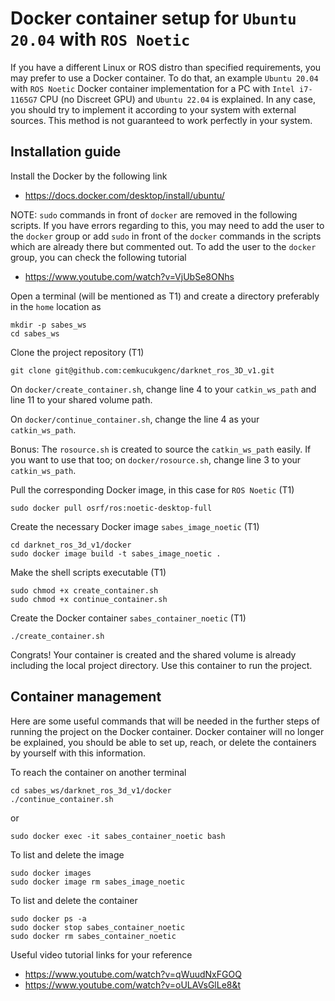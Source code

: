 # Docker container setup for `Ubuntu 20.04` with `ROS Noetic`

If you have a different Linux or ROS distro than specified requirements, you may prefer to use a Docker container. To do that, an example `Ubuntu 20.04` with `ROS Noetic` Docker container implementation for a PC with `Intel i7-1165G7` CPU (no Discreet GPU) and `Ubuntu 22.04` is explained. In any case, you should try to implement it according to your system with external sources. This method is not guaranteed to work perfectly in your system.

## Installation guide

Install the Docker by the following link

- https://docs.docker.com/desktop/install/ubuntu/

NOTE: `sudo` commands in front of `docker` are removed in the following scripts. If you have errors regarding to this, you may need to add the user to the `docker` group or add `sudo` in front of the `docker` commands in the scripts which are already there but commented out. To add the user to the `docker` group, you can check the following tutorial

- https://www.youtube.com/watch?v=VjUbSe8ONhs

Open a terminal (will be mentioned as T1) and create a directory preferably in the `home` location as
```
mkdir -p sabes_ws
cd sabes_ws
```
Clone the project repository (T1)
```
git clone git@github.com:cemkucukgenc/darknet_ros_3D_v1.git
```
On `docker/create_container.sh`, change line 4 to your `catkin_ws_path` and line 11 to your shared volume path.

On `docker/continue_container.sh`, change the line 4 as your `catkin_ws_path`.

Bonus: The `rosource.sh` is created to source the `catkin_ws_path` easily. If you want to use that too; on `docker/rosource.sh`, change line 3 to your `catkin_ws_path`.

Pull the corresponding Docker image, in this case for `ROS Noetic` (T1)
```
sudo docker pull osrf/ros:noetic-desktop-full
```
Create the necessary Docker image `sabes_image_noetic` (T1)
```
cd darknet_ros_3d_v1/docker
sudo docker image build -t sabes_image_noetic .
```
Make the shell scripts executable (T1)
```
sudo chmod +x create_container.sh
sudo chmod +x continue_container.sh
```
Create the Docker container `sabes_container_noetic` (T1)
```
./create_container.sh
```
Congrats! Your container is created and the shared volume is already including the local project directory. Use this container to run the project.

## Container management 

Here are some useful commands that will be needed in the further steps of running the project on the Docker container. Docker container will no longer be explained, you should be able to set up, reach, or delete the containers by yourself with this information.

To reach the container on another terminal
```
cd sabes_ws/darknet_ros_3d_v1/docker
./continue_container.sh
```
or
```
sudo docker exec -it sabes_container_noetic bash
```

To list and delete the image
```
sudo docker images
sudo docker image rm sabes_image_noetic
```

To list and delete the container
```
sudo docker ps -a
sudo docker stop sabes_container_noetic
sudo docker rm sabes_container_noetic
```
Useful video tutorial links for your reference

- https://www.youtube.com/watch?v=qWuudNxFGOQ
- https://www.youtube.com/watch?v=oULAVsGlLe8&t
